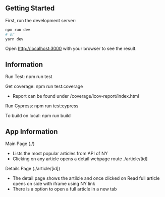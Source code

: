 ## Getting Started

First, run the development server:

```bash
npm run dev
# or
yarn dev
```

Open [http://localhost:3000](http://localhost:3000) with your browser to see the result.

## Information

Run Test: npm run test

Get coverage: npm run test:coverage

- Report can be found under /coverage/lcov-report/index.html

Run Cypress: npm run test:cypress

To build on local: npm run build

## App Information

Main Page (./)

- Lists the most popular articles from API of NY
- Clicking on any article opens a detail webpage route ./article/[id]

Details Page (./article/[id])

- The detail page shows the artilcle and once clicked on Read full article opens on side with iframe using NY link
- There is a option to open a full article in a new tab
